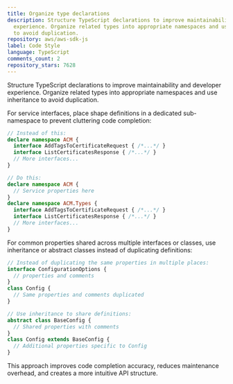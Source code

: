 ```yaml
---
title: Organize type declarations
description: Structure TypeScript declarations to improve maintainability and developer
  experience. Organize related types into appropriate namespaces and use inheritance
  to avoid duplication.
repository: aws/aws-sdk-js
label: Code Style
language: TypeScript
comments_count: 2
repository_stars: 7628
---
```


Structure TypeScript declarations to improve maintainability and developer experience. Organize related types into appropriate namespaces and use inheritance to avoid duplication.

For service interfaces, place shape definitions in a dedicated sub-namespace to prevent cluttering code completion:

```typescript
// Instead of this:
declare namespace ACM {
  interface AddTagsToCertificateRequest { /*...*/ }
  interface ListCertificatesResponse { /*...*/ }
  // More interfaces...
}

// Do this:
declare namespace ACM {
  // Service properties here
}
declare namespace ACM.Types {
  interface AddTagsToCertificateRequest { /*...*/ }
  interface ListCertificatesResponse { /*...*/ }
  // More interfaces...
}
```

For common properties shared across multiple interfaces or classes, use inheritance or abstract classes instead of duplicating definitions:

```typescript
// Instead of duplicating the same properties in multiple places:
interface ConfigurationOptions {
  // properties and comments
}
class Config {
  // Same properties and comments duplicated
}

// Use inheritance to share definitions:
abstract class BaseConfig {
  // Shared properties with comments
}
class Config extends BaseConfig {
  // Additional properties specific to Config
}
```

This approach improves code completion accuracy, reduces maintenance overhead, and creates a more intuitive API structure.

